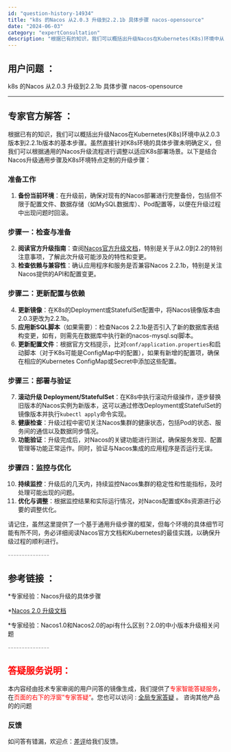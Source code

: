 ```yaml
---
id: "question-history-14934"
title: "k8s 的Nacos 从2.0.3 升级到2.2.1b 具体步骤 nacos-opensource"
date: "2024-06-03"
category: "expertConsultation"
description: "根据已有的知识，我们可以概括出升级Nacos在Kubernetes(K8s)环境中从2.0.3版本到2.2.1b版本的基本步骤。虽然直接针对K8s环境的具体步骤未明确定义，但我们可以根据通用的Nacos升级流程进行调整以适应K8s部署场景。以下是结合Nacos升级通用步骤及K8s环境特点定制的升级步"
---
```


## 用户问题 ： 
 k8s 的Nacos 从2.0.3 升级到2.2.1b 具体步骤 nacos-opensource 

---------------
## 专家官方解答 ：

根据已有的知识，我们可以概括出升级Nacos在Kubernetes(K8s)环境中从2.0.3版本到2.2.1b版本的基本步骤。虽然直接针对K8s环境的具体步骤未明确定义，但我们可以根据通用的Nacos升级流程进行调整以适应K8s部署场景。以下是结合Nacos升级通用步骤及K8s环境特点定制的升级步骤：

### 准备工作
1. **备份当前环境**：在升级前，确保对现有的Nacos部署进行完整备份，包括但不限于配置文件、数据存储（如MySQL数据库）、Pod配置等，以便在升级过程中出现问题时回滚。

### 步骤一：检查与准备
2. **阅读官方升级指南**：查阅[Nacos官方升级文档](https://nacos.io/docs/latest/upgrading/200-upgrading/)，特别是关于从2.0到2.2的特别注意事项，了解此次升级可能涉及的特性和变更。
3. **检查依赖与兼容性**：确认应用程序和服务是否兼容Nacos 2.2.1b，特别是关注Nacos提供的API和配置变更。

### 步骤二：更新配置与依赖
4. **更新镜像**：在K8s的Deployment或StatefulSet配置中，将Nacos镜像版本由2.0.3更改为2.2.1b。
5. **应用新SQL脚本**（如果需要）：检查Nacos 2.2.1b是否引入了新的数据库表结构变更，如有，则需先在数据库中执行新的nacos-mysql.sql脚本。
6. **更新配置文件**：根据官方文档提示，比对`conf/application.properties`和启动脚本（对于K8s可能是ConfigMap中的配置），如果有新增的配置项，确保在相应的Kubernetes ConfigMap或Secret中添加这些配置。

### 步骤三：部署与验证
7. **滚动升级 Deployment/StatefulSet**：在K8s中执行滚动升级操作，逐步替换旧版本的Nacos实例为新版本，这可以通过修改Deployment或StatefulSet的镜像版本并执行`kubectl apply`命令实现。
8. **健康检查**：升级过程中密切关注Nacos集群的健康状态，包括Pod的状态、服务间的通信以及数据同步情况。
9. **功能验证**：升级完成后，对Nacos的关键功能进行测试，确保服务发现、配置管理等功能正常运作。同时，验证与Nacos集成的应用程序是否运行无误。

### 步骤四：监控与优化
10. **持续监控**：升级后的几天内，持续监控Nacos集群的稳定性和性能指标，及时处理可能出现的问题。
11. **优化与调整**：根据监控结果和实际运行情况，对Nacos配置或K8s资源进行必要的调整优化。

请记住，虽然这里提供了一个基于通用升级步骤的框架，但每个环境的具体细节可能有所不同，务必详细阅读Nacos官方文档和Kubernetes的最佳实践，以确保升级过程的顺利进行。


<font color="#949494">---------------</font> 


## 参考链接 ：

*专家经验：Nacos升级的具体步骤 
 
 *[Nacos 2.0 升级文档](https://nacos.io/docs/latest/upgrading/200-upgrading)
 
 *专家经验：Nacos1.0和Nacos2.0的api有什么区别？2.0的中小版本升级相关问题 


 <font color="#949494">---------------</font> 
 


## <font color="#FF0000">答疑服务说明：</font> 

本内容经由技术专家审阅的用户问答的镜像生成，我们提供了<font color="#FF0000">专家智能答疑服务</font>，在<font color="#FF0000">页面的右下的浮窗”专家答疑“</font>。您也可以访问 : [全局专家答疑](https://opensource.alibaba.com/chatBot) 。 咨询其他产品的的问题

### 反馈
如问答有错漏，欢迎点：[差评](https://ai.nacos.io/user/feedbackByEnhancerGradePOJOID?enhancerGradePOJOId=14941)给我们反馈。
